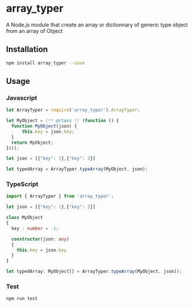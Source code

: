 # array_typer
A Node.js module that create an array or dictionnary of generic type object from an array of Object

## Installation
```sh
npm install array_typer --save
```

## Usage

### Javascript

```javascript
let ArrayTyper = require('array_typer').ArrayTyper;

let MyObject = /** @class */ (function () {
  function MyObject(json) {
      this.key = json.key;
  }
  return MyObject;
}());

let json = [{"key": 1},{"key": 2}]

let typedArray = ArrayTyper.typeArray(MyObject, json);
```

### TypeScript
```typescript
import { ArrayTyper } from 'array_typer';

let json = [{"key": 1},{"key": 2}]

class MyObject
{
  key : number = -1;

  constructor(json: any)
  {
    this.key = json.key
  }
}

let typedArray: MyObject[] = ArrayTyper.typeArray(MyObject, json));
```

### Test
```sh
npm run test
```